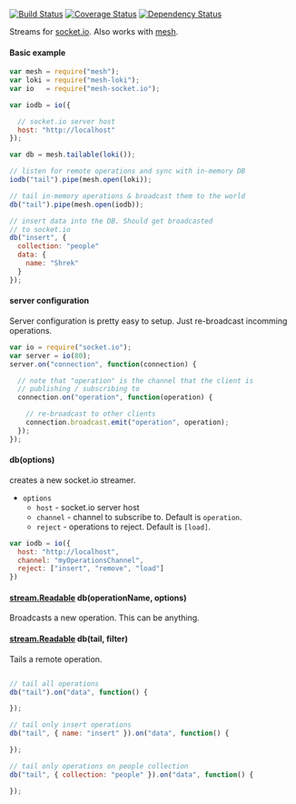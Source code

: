 
[![Build Status](https://travis-ci.org/mojo-js/mesh-socket.io.svg)](https://travis-ci.org/mojo-js/mesh-socket.io) [![Coverage Status](https://coveralls.io/repos/mojo-js/mesh-socket.io/badge.svg?branch=master)](https://coveralls.io/r/mojo-js/mesh-socket.io?branch=master) [![Dependency Status](https://david-dm.org/mojo-js/mesh-socket.io.svg)](https://david-dm.org/mojo-js/mesh-socket.io)

Streams for [socket.io](http://socket.io/). Also works with [mesh](https://github.com/mojo-js/mesh.js).

#### Basic example

```javascript
var mesh = require("mesh");
var loki = require("mesh-loki");
var io   = require("mesh-socket.io");

var iodb = io({

  // socket.io server host
  host: "http://localhost"
});

var db = mesh.tailable(loki());

// listen for remote operations and sync with in-memory DB
iodb("tail").pipe(mesh.open(loki));

// tail in-memory operations & broadcast them to the world
db("tail").pipe(mesh.open(iodb));

// insert data into the DB. Should get broadcasted
// to socket.io
db("insert", {
  collection: "people"
  data: {
    name: "Shrek"
  }
});
```

#### server configuration

Server configuration is pretty easy to setup. Just re-broadcast incomming operations.

```javascript
var io = require("socket.io");
var server = io(80);
server.on("connection", function(connection) {

  // note that "operation" is the channel that the client is
  // publishing / subscribing to
  connection.on("operation", function(operation) {

    // re-broadcast to other clients
    connection.broadcast.emit("operation", operation);
  });
});
```

#### db(options)

creates a new socket.io streamer.

- `options`
  - `host` - socket.io server host
  - `channel` - channel to subscribe to. Default is `operation`.
  - `reject` - operations to reject. Default is `[load]`.

```javascript
var iodb = io({
  host: "http://localhost",
  channel: "myOperationsChannel",
  reject: ["insert", "remove", "load"]
})
```

#### [stream.Readable](https://nodejs.org/api/stream.html#stream_class_stream_readable) db(operationName, options)

Broadcasts a new operation. This can be anything.

#### [stream.Readable](https://nodejs.org/api/stream.html#stream_class_stream_readable) db(tail, filter)

Tails a remote operation.

```javascript

// tail all operations
db("tail").on("data", function() {

});

// tail only insert operations
db("tail", { name: "insert" }).on("data", function() {

});

// tail only operations on people collection
db("tail", { collection: "people" }).on("data", function() {

});
```
